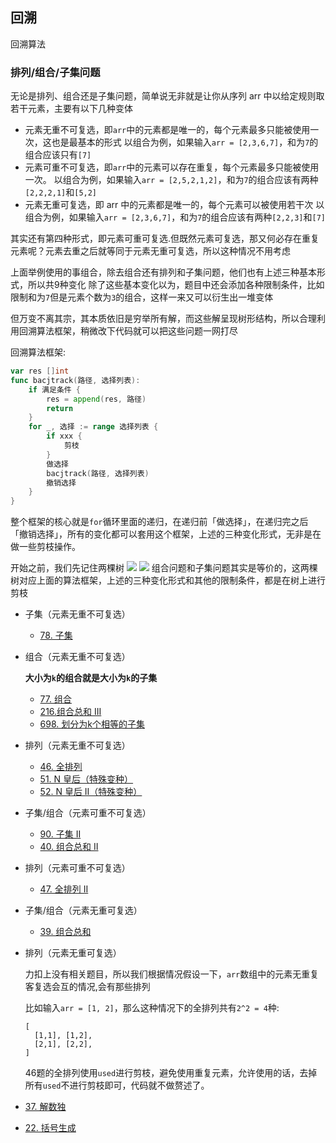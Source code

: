 ## 回溯

回溯算法

### 排列/组合/子集问题
无论是排列、组合还是子集问题，简单说无非就是让你从序列 arr 中以给定规则取若干元素，主要有以下几种变体

- 元素无重不可复选，即`arr`中的元素都是唯一的，每个元素最多只能被使用一次，这也是最基本的形式
  以组合为例，如果输入`arr = [2,3,6,7]`，和为`7`的组合应该只有`[7]`
- 元素可重不可复选，即`arr`中的元素可以存在重复，每个元素最多只能被使用一次。
  以组合为例，如果输入`arr = [2,5,2,1,2]`，和为`7`的组合应该有两种`[2,2,2,1]`和`[5,2]`
- 元素无重可复选，即 arr 中的元素都是唯一的，每个元素可以被使用若干次
  以组合为例，如果输入`arr = [2,3,6,7]`，和为`7`的组合应该有两种`[2,2,3]`和`[7]`

其实还有第四种形式，即元素可重可复选.但既然元素可复选，那又何必存在重复元素呢？元素去重之后就等同于元素无重可复选，所以这种情况不用考虑

上面举例使用的事组合，除去组合还有排列和子集问题，他们也有上述三种基本形式，所以共9种变化
除了这些基本变化以为，题目中还会添加各种限制条件，比如限制和为`7`但是元素个数为`3`的组合，这样一来又可以衍生出一堆变体

但万变不离其宗，其本质依旧是穷举所有解，而这些解呈现树形结构，所以合理利用回溯算法框架，稍微改下代码就可以把这些问题一网打尽

回溯算法框架:
```go
var res []int
func bacjtrack(路径, 选择列表):
    if 满足条件 {
        res = append(res, 路径)
        return
    }
    for _, 选择 := range 选择列表 {
        if xxx {
            剪枝			
        }
        做选择
        bacjtrack(路径, 选择列表)
        撤销选择	
    }
}
```
整个框架的核心就是`for`循环里面的递归，在递归前「做选择」，在递归完之后「撤销选择」，所有的变化都可以套用这个框架，上述的三种变化形式，无非是在做一些剪枝操作。

开始之前，我们先记住两棵树
![](https://labuladong.github.io/algo/images/%e6%8e%92%e5%88%97%e7%bb%84%e5%90%88/1.jpeg)
![](https://labuladong.github.io/algo/images/%e6%8e%92%e5%88%97%e7%bb%84%e5%90%88/2.jpeg)
组合问题和子集问题其实是等价的，这两棵树对应上面的算法框架，上述的三种变化形式和其他的限制条件，都是在树上进行剪枝

- 子集（元素无重不可复选）
  - [78. 子集](https://github.com/gooohlan/leetcode/blob/main/go/Backtrack/78.go)
- 组合（元素无重不可复选）

  **大小为`k`的组合就是大小为`k`的子集**
  - [77. 组合](https://github.com/gooohlan/leetcode/blob/main/go/Backtrack/77.go)
  - [216.组合总和 III](https://github.com/gooohlan/leetcode/blob/main/go/Backtrack/216.go)
  - [698. 划分为k个相等的子集](https://github.com/gooohlan/leetcode/blob/main/go/Backtrack/698.go)
- 排列（元素无重不可复选）
  - [46. 全排列](https://github.com/gooohlan/leetcode/blob/main/go/Backtrack/46.go)
  - [51. N 皇后（特殊变种）](https://github.com/gooohlan/leetcode/blob/main/go/Backtrack/51.go)
  - [52. N 皇后 II（特殊变种）](https://github.com/gooohlan/leetcode/blob/main/go/Backtrack/52.go)
- 子集/组合（元素可重不可复选）
  - [90. 子集 II](https://github.com/gooohlan/leetcode/blob/main/go/Backtrack/90.go)
  - [40. 组合总和 II](https://github.com/gooohlan/leetcode/blob/main/go/Backtrack/40.go)
- 排列（元素可重不可复选）
  - [47. 全排列 II](https://github.com/gooohlan/leetcode/blob/main/go/Backtrack/47.go)
- 子集/组合（元素无重可复选）
  - [39. 组合总和](https://github.com/gooohlan/leetcode/blob/main/go/Backtrack/39.go)
- 排列（元素无重可复选）

  力扣上没有相关题目，所以我们根据情况假设一下，`arr`数组中的元素无重复客复选会互的情况,会有那些排列

  比如输入`arr = [1, 2]`，那么这种情况下的全排列共有`2^2 = 4`种:
  ```
  [
    [1,1], [1,2],
    [2,1], [2,2],
  ]
  ```
  46题的全排列使用`used`进行剪枝，避免使用重复元素，允许使用的话，去掉所有`used`不进行剪枝即可，代码就不做赘述了。

- [37. 解数独](https://github.com/gooohlan/leetcode/blob/main/go/Backtrack/37.go)
- [22. 括号生成](https://github.com/gooohlan/leetcode/blob/main/go/Backtrack/22.go)